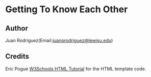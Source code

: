 # Getting To Know Each Other

## Author
Juan Rodriguez(Email:juanprodriguez@lewisu.edu)

## Credits
Eric Pogue
[W3Schools HTML Tutorial](https://www.w3schools.com/html/) for the HTML template code.


